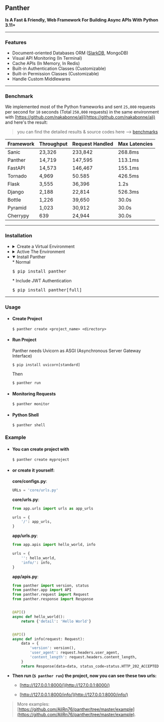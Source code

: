 
## Panther 
<b>Is A Fast &  Friendly, Web Framework For Building Async APIs With Python 3.11+</b> 

---

### Features
- Document-oriented Databases ORM ([SlarkDB](https://pypi.org/project/slark/), MongoDB)
- Visual API Monitoring (In Terminal)
- Cache APIs (In Memory, In Redis)
- Built-in Authentication Classes (Customizable)
- Built-in Permission Classes (Customizable)
- Handle Custom Middlewares
---

### Benchmark
We implemented most of the Python frameworks and sent 
`25,000` requests per second 
for `10` seconds
(Total `250,000` requests)
in the same environment
with [https://github.com/nakabonne/ali](https://github.com/nakabonne/ali) and here's the result:

> you can find the detailed results & source codes here --> [benchmarks](https://pantherpy.github.io/benchmarks/)


| Framework  | Throughput  | Request Handled  | Max Latencies |
|------------|-------------|------------------|---------------|
| Sanic      | 23,326      | 233,842          | 268.8ms       |
| Panther    | 14,719      | 147,595          | 113.1ms       |
| FastAPI    | 14,573      | 146,467          | 155.1ms       |
| Tornado    | 4,969       | 50.585           | 426.5ms       |
| Flask      | 3,555       | 36,396           | 1.2s          |
| Django     | 2,188       | 22,814           | 526.3ms       |
| Bottle     | 1,226       | 39,650           | 30.0s         |
| Pyramid    | 1,023       | 30,912           | 30.0s         |
| Cherrypy   | 639         | 24,944           | 30.0s         |

---

### Installation
- <details>
    <summary>Create a Virtual Environment</summary>
    <pre>$ python -m venv .venv</pre>
  
  </details>
  
- <details>
    <summary>Active The Environment</summary>
    * Linux & Mac
      <pre>$ source .venv/bin/activate</pre>
    * Windows
      <pre>$ .\\.venv\Scripts\activate</pre>
  
  </details>
 
- <details open>
    <summary>Install Panther</summary>
    * Normal
      <pre>$ pip install panther</pre>
    * Include JWT Authentication
      <pre>$ pip install panther[full]</pre>
  </details>
  
---

### Usage

- #### Create Project

    ```console
    $ panther create <project_name> <directory>
    ```

- #### Run Project
  Panther needs Uvicorn as ASGI (Asynchronous Server Gateway Interface)
  ```console
  $ pip install uvicorn[standard]
  ```
  Then
  ```console
  $ panther run 
  ```

- #### Monitoring Requests

    ```console
    $ panther monitor 
    ```

- #### Python Shell
 
    ```console
    $ panther shell 
    ```
  
### Example

- #### You can create project with
 
    ```console 
    $ panther create myproject
    ``` 
  
- #### or create it yourself:

    **core/configs.py**:
    
    ```python
    URLs = 'core/urls.py'
    ```
    
    **core/urls.py**:
    
    ```python
    from app.urls import urls as app_urls
    
    urls = {
        '/': app_urls,
    }
    ```
    
    **app/urls.py**:
    
    ```python
    from app.apis import hello_world, info
    
    urls = {
        '': hello_world,
        'info/': info,
    }
    ```
    
    **app/apis.py**:
    
    ```python
    from panther import version, status
    from panther.app import API
    from panther.request import Request
    from panther.response import Response
    
    
    @API()
    async def hello_world():
        return {'detail': 'Hello World'}
    
    
    @API()
    async def info(request: Request):
        data = {
            'version': version(),
            'user_agent': request.headers.user_agent,
            'content_length': request.headers.content_length,
        }
        return Response(data=data, status_code=status.HTTP_202_ACCEPTED)
    ```

- <b> Then run (`$ panther run`) the project, now you can see these two urls:</b>

  * [http://127.0.0.1:8000/](http://127.0.0.1:8000/)

  * [http://127.0.0.1:8000/info/](http://127.0.0.1:8000/info/)



> More examples: [https://github.com/AliRn76/panther/tree/master/example](https://github.com/AliRn76/panther/tree/master/example).
